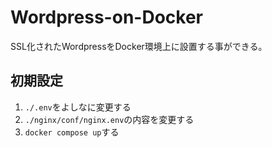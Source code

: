 # Wordpress-on-Docker

SSL化されたWordpressをDocker環境上に設置する事ができる。

## 初期設定

1. `./.env`をよしなに変更する
1. `./nginx/conf/nginx.env`の内容を変更する
1. `docker compose up`する
